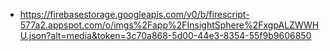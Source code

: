 - https://firebasestorage.googleapis.com/v0/b/firescript-577a2.appspot.com/o/imgs%2Fapp%2FInsightSphere%2FxgpALZWWHU.json?alt=media&token=3c70a868-5d00-44e3-8354-55f9b9606850
